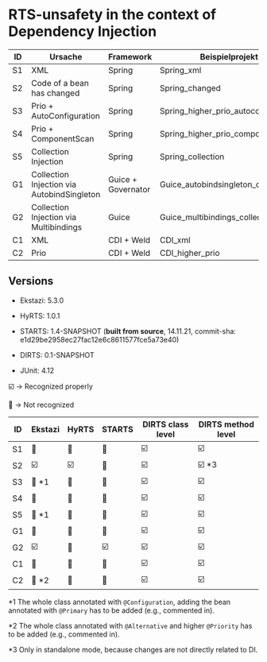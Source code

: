 # RTS-unsafety in the context of Dependency Injection

| ID | Ursache                                    | Framework          | Beispielprojekt                    |
| -- | ------------------------------------------ | ------------------ | ---------------------------------- |
| S1 | XML                                        | Spring             | Spring_xml                         |
| S2 | Code of a bean has changed                 | Spring             | Spring_changed                     |
| S3 | Prio + AutoConfiguration                   | Spring             | Spring_higher_prio_autoconfig      |
| S4 | Prio + ComponentScan                       | Spring             | Spring_higher_prio_component_scan  |
| S5 | Collection Injection                       | Spring             | Spring_collection                  |
| G1 | Collection Injection via AutobindSingleton | Guice + Governator | Guice_autobindsingleton_collection |
| G2 | Collection Injection via Multibindings     | Guice              | Guice_multibindings_collection     |
| C1 | XML                                        | CDI + Weld         | CDI_xml                            | 
| C2 | Prio                                       | CDI + Weld         | CDI_higher_prio                    |

## Versions
- Ekstazi: 5.3.0
- HyRTS: 1.0.1
- STARTS: 1.4-SNAPSHOT (**built from source**, 14.11.21, commit-sha: e1d29be2958ec27fac12e6c8611577fce5a73e40)
- DIRTS: 0.1-SNAPSHOT

- JUnit: 4.12


:ballot_box_with_check: -> Recognized properly

:black_square_button:   -> Not recognized

| ID | Ekstazi                  | HyRTS                   | STARTS                  | DIRTS class level       | DIRTS method level      |
| -- | ------------------------ | ----------------------- | ----------------------- | ----------------------- | ----------------------- |
| S1 | :black_square_button:    | :black_square_button:   | :black_square_button:   | :ballot_box_with_check: | :ballot_box_with_check: |
| S2 | :ballot_box_with_check:  | :ballot_box_with_check: | :black_square_button:   | :ballot_box_with_check: | :ballot_box_with_check: *3 |
| S3 | :black_square_button: *1 | :black_square_button:   | :black_square_button:   | :ballot_box_with_check: | :ballot_box_with_check: |
| S4 | :black_square_button:    | :black_square_button:   | :black_square_button:   | :ballot_box_with_check: | :ballot_box_with_check: |
| S5 | :black_square_button: *1 | :black_square_button:   | :black_square_button:   | :ballot_box_with_check: | :ballot_box_with_check: |
| G1 | :black_square_button:    | :black_square_button:   | :black_square_button:   | :ballot_box_with_check: | :ballot_box_with_check: |
| G2 | :ballot_box_with_check:  | :black_square_button:   | :ballot_box_with_check: | :ballot_box_with_check: | :ballot_box_with_check: |
| C1 | :black_square_button:    | :black_square_button:   | :black_square_button:   | :ballot_box_with_check: | :ballot_box_with_check: |
| C2 | :black_square_button: *2 | :black_square_button:   | :black_square_button:   | :ballot_box_with_check: | :ballot_box_with_check: |

*1 The whole class annotated with `@Configuration`, adding the bean annotated with `@Primary` has to be added  (e.g., commented in).

*2 The whole class annotated with `@Alternative` and higher `@Priority`  has to be added (e.g., commented in).

*3 Only in standalone mode, because changes are not directly related to DI.